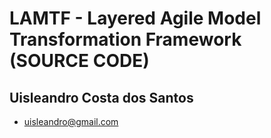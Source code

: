 # LAMTF - Layered Agile Model Transformation Framework (SOURCE CODE)

## Uisleandro Costa dos Santos
* uisleandro@gmail.com
